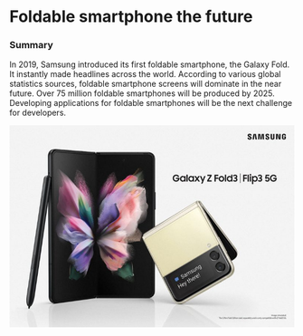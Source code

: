 # Foldable smartphone the future
<!DOCTYPE html>
<html>
<body>

<h3>Summary</h3>
<p>
In 2019, Samsung introduced its first foldable smartphone, the Galaxy Fold. It instantly made headlines across the world. According to various global statistics sources, foldable smartphone screens will dominate in the near future. Over 75 million foldable smartphones will be produced by 2025. Developing applications for foldable smartphones will be the next challenge for developers. 
</p>
  
![](img/galaxy-fold.jpg?raw=true)

</body>
</html>
